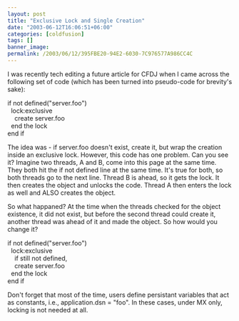 ```yaml
---
layout: post
title: "Exclusive Lock and Single Creation"
date: "2003-06-12T16:06:51+06:00"
categories: [coldfusion]
tags: []
banner_image: 
permalink: /2003/06/12/395FBE20-94E2-6030-7C976577A986CC4C
---
```


I was recently tech editing a future article for CFDJ when I came across the following set of code (which has been turned into pseudo-code for brevity's sake):

if not defined("server.foo")<br>
&nbsp;&nbsp;lock:exclusive<br>
&nbsp;&nbsp;&nbsp;&nbsp;create server.foo<br>
&nbsp;&nbsp;end the lock<br>
end if<br>

The idea was - if server.foo doesn't exist, create it, but wrap the creation inside an exclusive lock. However, this code has one problem. Can you see it? Imagine two threads, A and B, come into this page at the same time. They both hit the if not defined line at the same time. It's true for both, so both threads go to the next line. Thread B is ahead, so it gets the lock. It then creates the object and unlocks the code. Thread A then enters the lock as well and ALSO creates the object.

So what happaned? At the time when the threads checked for the object existence, it did not exist, but before the second thread could create it, another thread was ahead of it and made the object. So how would you change it?

if not defined("server.foo")<br>
&nbsp;&nbsp;lock:exclusive<br>
&nbsp;&nbsp;&nbsp;&nbsp;if still not defined,<br>
&nbsp;&nbsp;&nbsp;&nbsp;create server.foo<br>
&nbsp;&nbsp;end the lock<br>
end if<br>

Don't forget that most of the time, users define persistant variables that act as constants, i.e., application.dsn = "foo". In these cases, under MX only, locking is not needed at all.